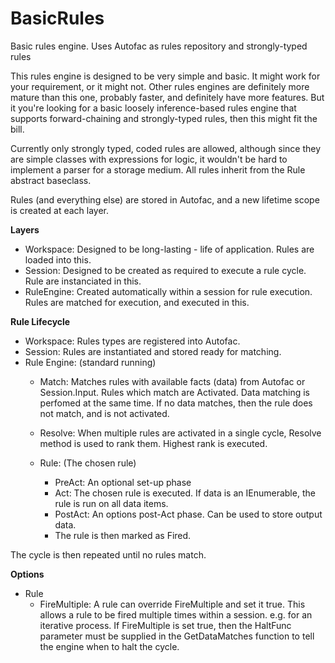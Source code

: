 # BasicRules
Basic rules engine. Uses Autofac as rules repository and strongly-typed rules

This rules engine is designed to be very simple and basic. It might work for your requirement, or it might not. 
Other rules engines are definitely more mature than this one, probably faster, and definitely have more features. 
But it you're looking for a basic loosely inference-based rules engine that supports forward-chaining and strongly-typed rules, then this might fit the bill.

Currently only strongly typed, coded rules are allowed, although since they are simple classes with expressions for logic, it wouldn't be hard to implement a parser for a storage medium. All rules inherit from the Rule abstract baseclass.

Rules (and everything else) are stored in Autofac, and a new lifetime scope is created at each layer.

**Layers**
  * Workspace: Designed to be long-lasting - life of application. Rules are loaded into this.
  * Session: Designed to be created as required to execute a rule cycle. Rule are instanciated in this.
  * RuleEngine: Created automatically within a session for rule execution. Rules are matched for execution, and executed in this.

**Rule Lifecycle**
  * Workspace: Rules types are registered into Autofac.
  * Session: Rules are instantiated and stored ready for matching.
  * Rule Engine: (standard running)
    * Match: Matches rules with available facts (data) from Autofac or Session.Input. Rules which match are Activated.
           Data matching is perfomed at the same time. If no data matches, then the rule does not match, and is not activated.
    * Resolve: When multiple rules are activated in a single cycle, Resolve method is used to rank them. Highest rank is executed.

    * Rule: (The chosen rule)
        * PreAct: An optional set-up phase
        * Act: The chosen rule is executed. If data is an IEnumerable, the rule is run on all data items.
        * PostAct: An options post-Act phase. Can be used to store output data.
        * The rule is then marked as Fired.
  
The cycle is then repeated until no rules match.

**Options**
  * Rule
    * FireMultiple: A rule can override FireMultiple and set it true. This allows a rule to be fired multiple times within a session. e.g. for an iterative process.
      If FireMultiple is set true, then the HaltFunc parameter must be supplied in the GetDataMatches function to tell the engine when to halt the cycle.
    
